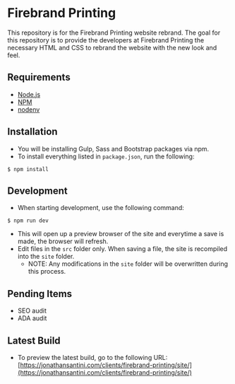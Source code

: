 # Firebrand PrintingThis repository is for the Firebrand Printing website rebrand.  The goal for this repository is to providethe developers at Firebrand Printing the necessary HTML and CSS to rebrand the website with the new look and feel.## Requirements- [Node.js](https://nodejs.org/en/)- [NPM](https://docs.npmjs.com/downloading-and-installing-node-js-and-npm)- [nodenv](https://github.com/nodenv/nodenv)## Installation- You will be installing Gulp, Sass and Bootstrap packages via npm.- To install everything listed in `package.json`, run the following:```$ npm install```## Development- When starting development, use the following command:```$ npm run dev```- This will open up a preview browser of the site and everytime a save is made, the browser will refresh.- Edit files in the `src` folder only.  When saving a file, the site is recompiled into the `site` folder.    - NOTE: Any modifications in the `site` folder will be overwritten during this process.## Pending Items- SEO audit- ADA audit## Latest Build- To preview the latest build, go to the following URL:[https://jonathansantini.com/clients/firebrand-printing/site/](https://jonathansantini.com/clients/firebrand-printing/site/)